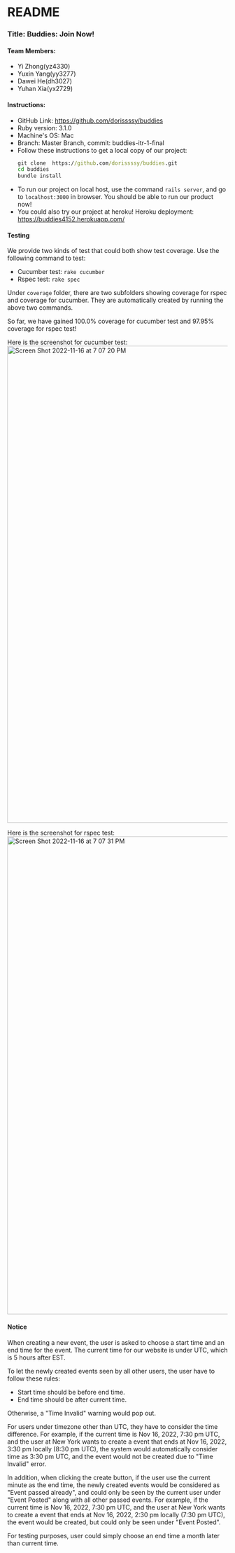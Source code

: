 # README

### Title: Buddies: Join Now!
#### Team Members: 
- Yi Zhong(yz4330) 
- Yuxin Yang(yy3277) 
- Dawei He(dh3027) 
- Yuhan Xia(yx2729)

#### Instructions:
- GitHub Link: https://github.com/dorissssy/buddies
- Ruby version: 3.1.0
- Machine's OS: Mac
- Branch: Master Branch, commit: buddies-itr-1-final
- Follow these instructions to get a local copy of our project:
  ```cmd
  git clone  https://github.com/dorissssy/buddies.git
  cd buddies
  bundle install
  ```
- To run our project on local host, use the command `rails server`, and go to `localhost:3000` in browser. You should be able to run our product now!
- You could also try our project at heroku! Heroku deployment: https://buddies4152.herokuapp.com/

#### Testing
We provide two kinds of test that could both show test coverage. Use the following command to test:
- Cucumber test: `rake cucumber`
- Rspec test: `rake spec`

Under `coverage` folder, there are two subfolders showing coverage for rspec and coverage for cucumber. They are automatically created by running the above two commands.

So far, we have gained 100.0% coverage for cucumber test and 97.95% coverage for rspec test!

Here is the screenshot for cucumber test:
<img width="1089" alt="Screen Shot 2022-11-16 at 7 07 20 PM" src="https://user-images.githubusercontent.com/72602630/202322002-f2c4338e-5b4d-48d3-a90a-ad5d372160bf.png">

Here is the screenshot for rspec test:
<img width="1091" alt="Screen Shot 2022-11-16 at 7 07 31 PM" src="https://user-images.githubusercontent.com/72602630/202322016-f0bccd35-8a66-43ef-9fe1-9aa910629060.png">


#### Notice
When creating a new event, the user is asked to choose a start time and an end time for the event. The current time for our website is under UTC, which is 5 hours after EST.

To let the newly created events seen by all other users, the user have to follow these rules:
- Start time should be before end time. 
- End time should be after current time.

Otherwise, a "Time Invalid" warning would pop out.

For users under timezone other than UTC, they have to consider the time difference. For example, if the current time is Nov 16, 2022, 7:30 pm UTC, and the user at New York wants to create a event that ends at Nov 16, 2022, 3:30 pm locally (8:30 pm UTC), the system would automatically consider time as 3:30 pm UTC, and the event would not be created due to "Time Invalid" error.

In addition, when clicking the create button, if the user use the current minute as the end time, the newly created events would be considered as "Event passed already", and could only be seen by the current user under "Event Posted" along with all other passed events. For example, if the current time is Nov 16, 2022, 7:30 pm UTC, and the user at New York wants to create a event that ends at Nov 16, 2022, 2:30 pm locally (7:30 pm UTC), the event would be created, but could only be seen under "Event Posted".

For testing purposes, user could simply choose an end time a month later than current time.
